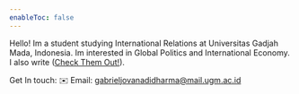 ```yaml
---
enableToc: false
---
```


Hello! Im a student studying International Relations at Universitas Gadjah Mada, Indonesia. Im interested in Global Politics and International Economy. I also write ([Check Them Out!](_index.md)).

Get In touch:
✉️ Email: gabrieljovanadidharma@mail.ugm.ac.id
